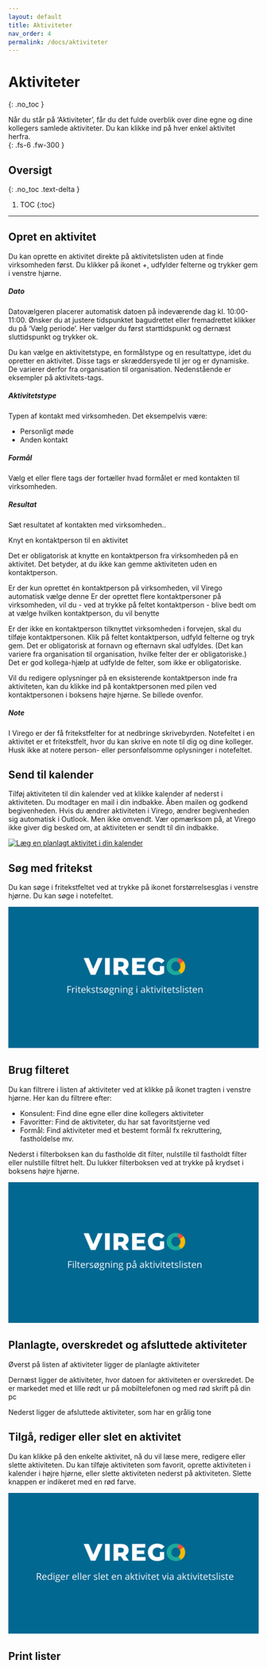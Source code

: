 ```yaml
---
layout: default
title: Aktiviteter
nav_order: 4
permalink: /docs/aktiviteter
---
```


# Aktiviteter
{: .no_toc }

Når du står på ‘Aktiviteter’, får du det fulde overblik over dine egne og dine kollegers samlede aktiviteter. Du kan klikke ind på hver enkel aktivitet herfra.  
{: .fs-6 .fw-300 }

## Oversigt
{: .no_toc .text-delta }

1. TOC
{:toc}

---

## Opret en aktivitet

Du kan oprette en aktivitet direkte på aktivitetslisten uden at finde virksomheden først. Du klikker på ikonet +, udfylder felterne og trykker gem i venstre hjørne.

##### Dato

Datovælgeren placerer automatisk datoen på indeværende dag kl. 10:00-11:00. Ønsker du at justere tidspunktet bagudrettet eller fremadrettet klikker du på ‘Vælg periode’. Her vælger du først starttidspunkt og dernæst sluttidspunkt og trykker ok.  

Du kan vælge en aktivitetstype, en formålstype og en resultattype, idet du opretter en aktivitet. Disse tags er skræddersyede til jer og er dynamiske. De varierer derfor fra organisation til organisation. Nedenstående er eksempler på aktivitets-tags. 

##### Aktivitetstype 

Typen af kontakt med virksomheden. Det eksempelvis være:

- Personligt møde
- Anden kontakt 

##### Formål

Vælg et eller flere tags der fortæller hvad formålet er med kontakten til virksomheden.

##### Resultat

Sæt resultatet af kontakten med virksomheden.. 

Knyt en kontaktperson til en aktivitet 

Det er obligatorisk at knytte en kontaktperson fra virksomheden på en aktivitet. Det betyder, at du ikke kan gemme aktiviteten uden en kontaktperson. 

Er der kun oprettet én kontaktperson på virksomheden, vil Virego automatisk vælge denne 
Er der oprettet flere kontaktpersoner på virksomheden, vil du - ved at trykke på feltet kontaktperson - blive bedt om at vælge hvilken kontaktperson, du vil benytte

Er der ikke en kontaktperson tilknyttet virksomheden i forvejen, skal du tilføje kontaktpersonen. Klik på feltet kontaktperson, udfyld felterne og tryk gem. Det er obligatorisk at fornavn og efternavn skal udfyldes. (Det kan variere fra organisation til organisation, hvilke felter der er obligatoriske.) Det er god kollega-hjælp at udfylde de felter, som ikke er obligatoriske.  

Vil du redigere oplysninger på en eksisterende kontaktperson inde fra aktiviteten, kan du klikke ind på kontaktpersonen med pilen ved kontaktpersonen i boksens højre hjørne. Se billede ovenfor. 


##### Note

I Virego er der få fritekstfelter for at nedbringe skrivebyrden. Notefeltet i en aktivitet er et fritekstfelt, hvor du kan skrive en note til dig og dine kolleger. Husk ikke at notere person- eller personfølsomme oplysninger i notefeltet. 

## Send til kalender 

Tilføj aktiviteten til din kalender ved at klikke kalender af nederst i aktiviteten. Du modtager en mail i din indbakke. Åben mailen og godkend begivenheden. Hvis du ændrer aktiviteten i Virego, ændrer begivenheden sig automatisk i Outlook. Men ikke omvendt. Vær opmærksom på, at Virego ikke giver dig besked om, at aktiviteten er sendt til din indbakke. 

[![Læg en planlagt aktivitet i din kalender](./../../assets/video-billeder/Læg%20en%20planlagt%20aktivitet%20i%20din%20kalender.jpg)](https://vimeo.com/456081402 "fLæg en planlagt aktivitet i din kalender")

## Søg med fritekst

Du kan søge i fritekstfeltet ved at trykke på ikonet forstørrelsesglas i venstre hjørne. Du kan søge i notefeltet.

[![fritekstsøgning i aktivitetslisten](./../../assets/video-billeder/Fritekstsøgning%20på%20aktivitetslisten.jpg)](https://vimeo.com/456081234 "fritekstsøgning i aktivitetslisten")
## Brug filteret

Du kan filtrere i listen af aktiviteter ved at klikke på ikonet tragten i venstre hjørne. Her kan du filtrere efter:

- Konsulent: Find dine egne eller dine kollegers aktiviteter 
- Favoritter: Find de aktiviteter, du har sat favoritstjerne ved
- Formål: Find aktiviteter med et bestemt formål fx rekruttering, fastholdelse mv. 

Nederst i filterboksen kan du fastholde dit filter, nulstille til fastholdt filter eller nulstille filtret helt. Du lukker filterboksen ved at trykke på krydset i boksens højre hjørne.

[![filtersøgning i aktivitetslisten](./../../assets/video-billeder/Filtersøgning%20på%20aktivitetslisten.jpg)](https://vimeo.com/456081234 "fritekstsøgning i aktivitetslisten")

## Planlagte, overskredet og afsluttede aktiviteter

Øverst på listen af aktiviteter ligger de planlagte aktiviteter

Dernæst ligger de aktiviteter, hvor datoen for aktiviteten er overskredet. De er markedet med et lille rødt ur på mobiltelefonen og med rød skrift på din pc

Nederst ligger de afsluttede aktiviteter, som har en grålig tone    

## Tilgå, rediger eller slet en aktivitet 

Du kan klikke på den enkelte aktivitet, nå du vil læse mere, redigere eller slette aktiviteten. Du kan tilføje aktiviteten som favorit, oprette aktiviteten i kalender i højre hjørne, eller slette aktiviteten nederst på aktiviteten. Slette knappen er indikeret med en rød farve.


[![Rediger eller slet en aktivitet via aktiviteslisten](../../assets/video-billeder/Rediger%20eller%20slet%20en%20aktivitet%20via%20aktivitetsliste.jpg)](https://vimeo.com/456081502 "Rediger eller slet en aktivitet via aktivitetslisten")

## Print lister